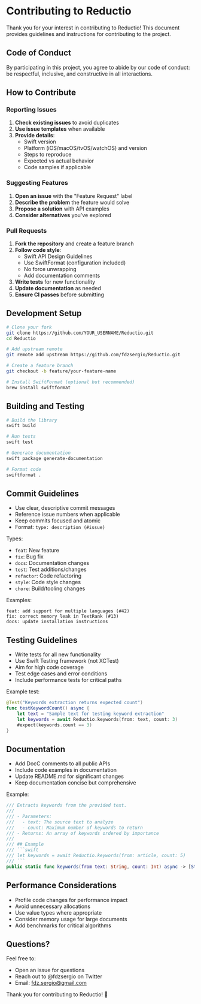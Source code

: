 # Contributing to Reductio

Thank you for your interest in contributing to Reductio! This document provides guidelines and instructions for contributing to the project.

## Code of Conduct

By participating in this project, you agree to abide by our code of conduct: be respectful, inclusive, and constructive in all interactions.

## How to Contribute

### Reporting Issues

1. **Check existing issues** to avoid duplicates
2. **Use issue templates** when available
3. **Provide details**:
   - Swift version
   - Platform (iOS/macOS/tvOS/watchOS) and version
   - Steps to reproduce
   - Expected vs actual behavior
   - Code samples if applicable

### Suggesting Features

1. **Open an issue** with the "Feature Request" label
2. **Describe the problem** the feature would solve
3. **Propose a solution** with API examples
4. **Consider alternatives** you've explored

### Pull Requests

1. **Fork the repository** and create a feature branch
2. **Follow code style**:
   - Swift API Design Guidelines
   - Use SwiftFormat (configuration included)
   - No force unwrapping
   - Add documentation comments
3. **Write tests** for new functionality
4. **Update documentation** as needed
5. **Ensure CI passes** before submitting

## Development Setup

```bash
# Clone your fork
git clone https://github.com/YOUR_USERNAME/Reductio.git
cd Reductio

# Add upstream remote
git remote add upstream https://github.com/fdzsergio/Reductio.git

# Create a feature branch
git checkout -b feature/your-feature-name

# Install SwiftFormat (optional but recommended)
brew install swiftformat
```

## Building and Testing

```bash
# Build the library
swift build

# Run tests
swift test

# Generate documentation
swift package generate-documentation

# Format code
swiftformat .
```

## Commit Guidelines

- Use clear, descriptive commit messages
- Reference issue numbers when applicable
- Keep commits focused and atomic
- Format: `type: description (#issue)`

Types:
- `feat`: New feature
- `fix`: Bug fix
- `docs`: Documentation changes
- `test`: Test additions/changes
- `refactor`: Code refactoring
- `style`: Code style changes
- `chore`: Build/tooling changes

Examples:
```
feat: add support for multiple languages (#42)
fix: correct memory leak in TextRank (#13)
docs: update installation instructions
```

## Testing Guidelines

- Write tests for all new functionality
- Use Swift Testing framework (not XCTest)
- Aim for high code coverage
- Test edge cases and error conditions
- Include performance tests for critical paths

Example test:
```swift
@Test("Keywords extraction returns expected count")
func testKeywordCount() async {
    let text = "Sample text for testing keyword extraction"
    let keywords = await Reductio.keywords(from: text, count: 3)
    #expect(keywords.count == 3)
}
```

## Documentation

- Add DocC comments to all public APIs
- Include code examples in documentation
- Update README.md for significant changes
- Keep documentation concise but comprehensive

Example:
```swift
/// Extracts keywords from the provided text.
/// 
/// - Parameters:
///   - text: The source text to analyze
///   - count: Maximum number of keywords to return
/// - Returns: An array of keywords ordered by importance
/// 
/// ## Example
/// ```swift
/// let keywords = await Reductio.keywords(from: article, count: 5)
/// ```
public static func keywords(from text: String, count: Int) async -> [String]
```

## Performance Considerations

- Profile code changes for performance impact
- Avoid unnecessary allocations
- Use value types where appropriate
- Consider memory usage for large documents
- Add benchmarks for critical algorithms

## Questions?

Feel free to:
- Open an issue for questions
- Reach out to @fdzsergio on Twitter
- Email: fdz.sergio@gmail.com

Thank you for contributing to Reductio! 🙏
